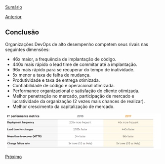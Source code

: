 [Sumário](https://github.com/lucasfantacuci/DevOpsRevelado/blob/master/README.md)


[Anterior](https://github.com/lucasfantacuci/DevOpsRevelado/blob/master/CHAPTER03/3-6-YOURTEAMSSCALEEVENBETTERWHILEYOURBUSINESSGETSBIGGER.md)


## Conclusão


Organizações DevOps de alto desempenho competem seus rivais nas seguintes dimensões:

- 46x maior, a frequência de implantação de código.
- 440x mais rápido o lead time de commitar até a implantação.
- 96x mais rápido para se recuperar do tempo de inatividade.
- 5x menor a taxa de falha de mudança.
- Produtividade e taxa de entrega otimizada.
- Confiabilidade de código e operacional otimizada.
- Performance organizacional e satisfação do cliente otimizada.
- Melhor penetração no mercado, participação de mercado e lucratividade da organização (2 vezes mais chances de realizar).
- Melhor crescimento da capitalização de mercado.


![asset2](https://github.com/lucasfantacuci/DevOpsRevelado/blob/master/CHAPTER03/asset-02.png)


[Próximo](https://github.com/lucasfantacuci/DevOpsRevelado/blob/master/CHAPTER04/4-HOWSHOULDYOUSTARTDEVOPSINYOURORGANIZATION.md)
